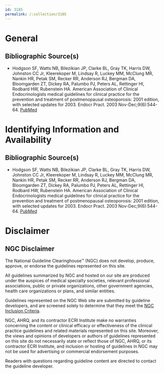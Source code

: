```yaml
---
id: 3185
permalink: /:collection/3185
---
```


# General

## Bibliographic Source(s)

- Hodgson SF, Watts NB, Bilezikian JP, Clarke BL, Gray TK, Harris DW, Johnston CC Jr, Kleerekoper M, Lindsay R, Luckey MM, McClung MR, Nankin HR, Petak SM, Recker RR, Anderson RJ, Bergman DA, Bloomgarden ZT, Dickey RA, Palumbo PJ, Peters AL, Rettinger HI, Rodbard HW, Rubenstein HA. American Association of Clinical Endocrinologists medical guidelines for clinical practice for the prevention and treatment of postmenopausal osteoporosis: 2001 edition, with selected updates for 2003. Endocr Pract. 2003 Nov-Dec;9(6):544-64. [ PubMed ](http://www.ncbi.nlm.nih.gov/entrez/query.fcgi?cmd=Retrieve&db=pubmed&dopt=Abstract&list_uids=14715483)

# Identifying Information and Availability

## Bibliographic Source(s)

- Hodgson SF, Watts NB, Bilezikian JP, Clarke BL, Gray TK, Harris DW, Johnston CC Jr, Kleerekoper M, Lindsay R, Luckey MM, McClung MR, Nankin HR, Petak SM, Recker RR, Anderson RJ, Bergman DA, Bloomgarden ZT, Dickey RA, Palumbo PJ, Peters AL, Rettinger HI, Rodbard HW, Rubenstein HA. American Association of Clinical Endocrinologists medical guidelines for clinical practice for the prevention and treatment of postmenopausal osteoporosis: 2001 edition, with selected updates for 2003. Endocr Pract. 2003 Nov-Dec;9(6):544-64. [ PubMed ](http://www.ncbi.nlm.nih.gov/entrez/query.fcgi?cmd=Retrieve&db=pubmed&dopt=Abstract&list_uids=14715483)

# Disclaimer

## NGC Disclaimer

The National Guideline Clearinghouse™ (NGC) does not develop, produce, approve, or endorse the guidelines represented on this site.

All guidelines summarized by NGC and hosted on our site are produced under the auspices of medical specialty societies, relevant professional associations, public or private organizations, other government agencies, health care organizations or plans, and similar entities.

Guidelines represented on the NGC Web site are submitted by guideline developers, and are screened solely to determine that they meet the [NGC Inclusion Criteria](/help-and-about/summaries/inclusion-criteria).

NGC, AHRQ, and its contractor ECRI Institute make no warranties concerning the content or clinical efficacy or effectiveness of the clinical practice guidelines and related materials represented on this site. Moreover, the views and opinions of developers or authors of guidelines represented on this site do not necessarily state or reflect those of NGC, AHRQ, or its contractor ECRI Institute, and inclusion or hosting of guidelines in NGC may not be used for advertising or commercial endorsement purposes.

Readers with questions regarding guideline content are directed to contact the guideline developer.

